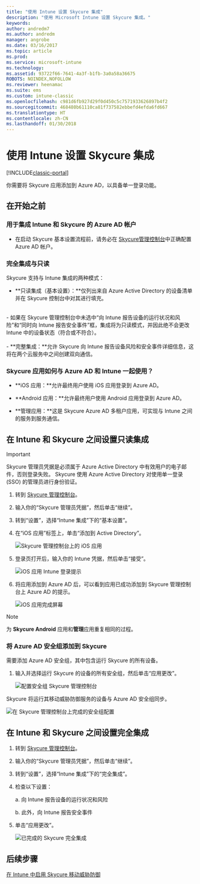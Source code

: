 ```yaml
---
title: "使用 Intune 设置 Skycure 集成"
description: "使用 Microsoft Intune 设置 Skycure 集成。"
keywords: 
author: andredm7
ms.author: andredm
manager: angrobe
ms.date: 03/16/2017
ms.topic: article
ms.prod: 
ms.service: microsoft-intune
ms.technology: 
ms.assetid: 93722f66-7641-4a3f-b1fb-3a0a58a36675
ROBOTS: NOINDEX,NOFOLLOW
ms.reviewer: heenamac
ms.suite: ems
ms.custom: intune-classic
ms.openlocfilehash: c981d6fb927d29f0d450c5c7571933626897b4f2
ms.sourcegitcommit: 468480b61110ca81f737582ebbefd4efda6fd667
ms.translationtype: HT
ms.contentlocale: zh-CN
ms.lasthandoff: 01/30/2018
---
```

# <a name="set-up-the-skycure-integration-with-intune"></a>使用 Intune 设置 Skycure 集成

[!INCLUDE[classic-portal](../includes/classic-portal.md)]

你需要将 Skycure 应用添加到 Azure AD，以具备单一登录功能。

## <a name="before-you-begin"></a>在开始之前

### <a name="azure-ad-account-used-to-integrate-intune-and-skycure"></a>用于集成 Intune 和 Skycure 的 Azure AD 帐户

-   在启动 Skycure 基本设置流程前，请务必在 [Skycure管理控制台](https://aad.skycure.com)中正确配置 Azure AD 帐户。

### <a name="full-integration-vs-read-only"></a>完全集成与只读

Skycure 支持与 Intune 集成的两种模式：

-   **只读集成（基本设置）：**仅列出来自 Azure Active Directory 的设备清单并在 Skycure 控制台中对其进行填充。
<br>
    -   如果在 Skycure 管理控制台中未选中“向 Intune 报告设备的运行状况和风险”和“同时向 Intune 报告安全事件”框，集成将为只读模式，并因此绝不会更改 Intune 中的设备状态（符合或不符合）。
<br></br>
-   **完整集成：**允许 Skycure 向 Intune 报告设备风险和安全事件详细信息，这将在两个云服务中之间创建双向通信。

### <a name="how-the-skycure-apps-are-used-with-azure-ad-and-intune"></a>Skycure 应用如何与 Azure AD 和 Intune 一起使用？

-   **iOS 应用：**允许最终用户使用 iOS 应用登录到 Azure AD。

-   **Android 应用：**允许最终用户使用 Android 应用登录到 Azure AD。

-   **管理应用：**这是 Skycure Azure AD 多租户应用，可实现与 Intune 之间的服务到服务通信。

## <a name="to-set-up-the-read-only-integration-between-intune-and-skycure"></a>在 Intune 和 Skycure 之间设置只读集成

> [!IMPORTANT]
> Skycure 管理员凭据是必须属于 Azure Active Directory 中有效用户的电子邮件，否则登录失败。 Skycure 使用 Azure Active Directory 对使用单一登录 (SSO) 的管理员进行身份验证。

1.  转到 [Skycure 管理控制台](https://aad.skycure.com)。

2.  输入你的“Skycure 管理员凭据”，然后单击“继续”。

3.  转到“设置”，选择“Intune 集成”下的“基本设置”。

4.  在“iOS 应用”标签上，单击“添加到 Active Directory”。

    ![Skycure 管理控制台上的 iOS 应用](../media/mtp/skycure-setup-1.png)

5.  登录页打开后，输入你的 Intune 凭据，然后单击“接受”。

    ![iOS 应用 Intune 登录提示](../media/mtp/skycure-setup-2.png)

6.  将应用添加到 Azure AD 后，可以看到应用已成功添加到 Skycure 管理控制台上 Azure AD 的提示。

    ![iOS 应用完成屏幕](../media/mtp/skycure-setup-3.png)

> [!NOTE]
> 为 **Skycure Android** 应用和**管理**应用重复相同的过程。

### <a name="add-an-azure-ad-security-group-into-skycure"></a>将 Azure AD 安全组添加到 Skycure

需要添加 Azure AD 安全组，其中包含运行 Skycure 的所有设备。

1.  输入并选择运行 Skycure 的设备的所有安全组，然后单击“应用更改”。

    ![配置安全组 Skycure 管理控制台](../media/mtp/skycure-setup-4.png)

Skycure 将运行其移动威胁防御服务的设备与 Azure AD 安全组同步。

![在 Skycure 管理控制台上完成的安全组配置](../media/mtp/skycure-setup-5.png)

## <a name="set-up-the-full-integration-between-intune-and-skycure"></a>在 Intune 和 Skycure 之间设置完全集成

1.  转到 [Skycure 管理控制台](https://aad.skycure.com)。

2.  输入你的“Skycure 管理员凭据”，然后单击“继续”。

3.  转到“设置”，选择“Intune 集成”下的“完全集成”。

4.  检查以下设置：

    a.  向 Intune 报告设备的运行状况和风险

    b.  此外，向 Intune 报告安全事件

5.  单击“应用更改”。

    ![已完成的 Skycure 完全集成](../media/mtp/skycure-setup-6.png)

## <a name="next-steps"></a>后续步骤

[在 Intune 中启用 Skycure 移动威胁防御](/intune-classic/deploy-use/enable-skycure-mobile-threat-defense-in-intune)

